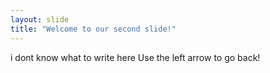 ```yaml
---
layout: slide
title: "Welcome to our second slide!"
---
```

i dont know what to write here
Use the left arrow to go back!
